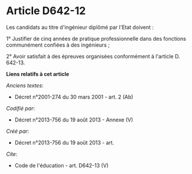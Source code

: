 # Article D642-12

Les candidats au titre d'ingénieur diplômé par l'Etat doivent : 

1° Justifier de cinq années de pratique professionnelle dans des fonctions communément confiées à des ingénieurs ; 

2° Avoir satisfait à des épreuves organisées conformément à l'article D. 642-13.

**Liens relatifs à cet article**

_Anciens textes_:

  - Décret n°2001-274 du 30 mars 2001 - art. 2 (Ab)

_Codifié par_:

  - Décret n°2013-756 du 19 août 2013 -  Annexe (V)

_Créé par_:

  - Décret n°2013-756 du 19 août 2013 - art.

_Cite_:

  - Code de l'éducation - art. D642-13 (V)
